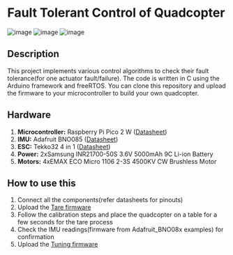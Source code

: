 # Fault Tolerant Control of Quadcopter 

![image](https://img.shields.io/badge/C-00599C?style=for-the-badge&logo=c&logoColor=white)  ![image](https://img.shields.io/badge/Raspberry%20Pi-A22846?style=for-the-badge&logo=Raspberry%20Pi&logoColor=white)  ![image](https://img.shields.io/badge/Arduino_IDE-00979D?style=for-the-badge&logo=arduino&logoColor=white)  

## Description
This project implements various control algorithms to check their fault tolerance(for one actuator fault/failure). 
The code is written in C using the Arduino framework and freeRTOS. 
You can clone this repository and upload the firmware to your microcontroller to build your own quadcopter.

## Hardware

1. **Microcontroller:** Raspberry Pi Pico 2 W ([Datasheet](https://datasheets.raspberrypi.com/picow/pico-2-w-pinout.pdf))
2. **IMU:**             Adafruit BNO085       ([Datasheet](https://cdn-learn.adafruit.com/downloads/pdf/adafruit-9-dof-orientation-imu-fusion-breakout-bno085.pdf))
3. **ESC:**             Tekko32 4 in 1        ([Datasheet](https://robu.in/wp-content/uploads/2023/12/1777637.pdf))
4. **Power:**           2xSamsung INR21700-50S 3.6V 5000mAh 9C Li-ion Battery
5. **Motors:**          4xEMAX ECO Micro 1106 2-3S 4500KV CW Brushless Motor

## How to use this

1. Connect all the components(refer datasheets for pinouts)
2. Upload the [Tare firmware](taring.ino)
3. Follow the calibration steps and place the quadcopter on a table for a few seconds for the tare process
4. Check the IMU readings(firmware from Adafruit_BNO08x examples) for confirmation
5. Upload the [Tuning firmware](PID_TUNING.ino)

